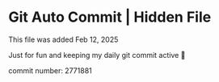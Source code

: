 # Git Auto Commit | Hidden File

This file was added Feb 12, 2025

Just for fun and keeping my daily git commit active 🤪

commit number: 2771881
